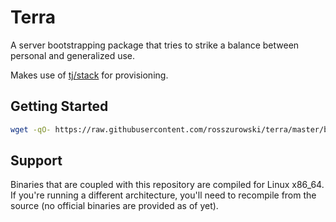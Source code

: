 # Terra

A server bootstrapping package that tries to strike a balance between personal and generalized use.

Makes use of [tj/stack](https://github.com/tj/stack) for provisioning.

## Getting Started

```bash
wget -qO- https://raw.githubusercontent.com/rosszurowski/terra/master/bootstrap.sh | bash
```

## Support

Binaries that are coupled with this repository are compiled for Linux x86_64. If you're running a different architecture, you'll need to recompile from the source (no official binaries are provided as of yet).